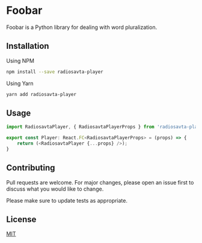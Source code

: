 # Foobar

Foobar is a Python library for dealing with word pluralization.

## Installation

Using NPM

```bash
npm install --save radiosavta-player
```
Using Yarn
```bash
yarn add radiosavta-player
```

## Usage

```typescript
import RadiosavtaPlayer, { RadiosavtaPlayerProps } from 'radiosavta-player'

export const Player: React.FC<RadiosavtaPlayerProps> = (props) => {
	return (<RadiosavtaPlayer {...props} />);
}
```

## Contributing
Pull requests are welcome. For major changes, please open an issue first to discuss what you would like to change.

Please make sure to update tests as appropriate.

## License
[MIT](https://choosealicense.com/licenses/mit/)